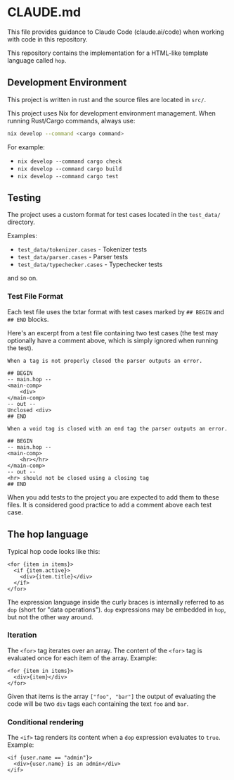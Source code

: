 # CLAUDE.md

This file provides guidance to Claude Code (claude.ai/code) when working with code in this repository.

This repository contains the implementation for a HTML-like template language called `hop`.

## Development Environment

This project is written in rust and the source files are located in `src/`.

This project uses Nix for development environment management. When running Rust/Cargo commands, always use:

```bash
nix develop --command <cargo command>
```

For example:
- `nix develop --command cargo check`
- `nix develop --command cargo build`
- `nix develop --command cargo test`

## Testing

The project uses a custom format for test cases located in the `test_data/` directory.

Examples:

- `test_data/tokenizer.cases` - Tokenizer tests
- `test_data/parser.cases` - Parser tests  
- `test_data/typechecker.cases` - Typechecker tests

and so on.

### Test File Format

Each test file uses the txtar format with test cases marked by `## BEGIN` and `## END` blocks.

Here's an excerpt from a test file containing two test cases (the test may optionally have a comment above, which is simply ignored when running the test).

```
When a tag is not properly closed the parser outputs an error.

## BEGIN
-- main.hop --
<main-comp>
	<div>
</main-comp>
-- out --
Unclosed <div>
## END

When a void tag is closed with an end tag the parser outputs an error.

## BEGIN
-- main.hop --
<main-comp>
	<hr></hr>
</main-comp>
-- out --
<hr> should not be closed using a closing tag
## END
```

When you add tests to the project you are expected to add them to these files. It is considered good practice to add a comment above each test case.

## The hop language

Typical hop code looks like this:
```hop
<for {item in items}>
  <if {item.active}>
    <div>{item.title}</div>
  </if>
</for>
```

The expression language inside the curly braces is internally referred to as `dop` (short for "data operations"). `dop` expressions may be embedded in `hop`, but not the other way around.

### Iteration

The `<for>` tag iterates over an array. The content of the `<for>` tag is evaluated once for each item of the array. Example:

```
<for {item in items}>
  <div>{item}</div>
</for>
```

Given that items is the array `["foo", "bar"]` the output of evaluating the code will be two `div` tags each containing the text `foo` and `bar`.

### Conditional rendering

The `<if>` tag renders its content when a `dop` expression evaluates to `true`. Example:

```
<if {user.name == "admin"}>
  <div>{user.name} is an admin</div>
</if>
```

